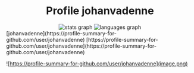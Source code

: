 
<h1 align="center">Profile johanvadenne</h1>
<div align="center">
  <img src="https://github-readme-stats.vercel.app/api?username=johanvadenne&hide_title=false&hide_rank=false&show_icons=true&include_all_commits=true&count_private=true&disable_animations=false&theme=dracula&locale=en&hide_border=false" height="150" alt="stats graph"  />
  <img src="https://github-readme-stats.vercel.app/api/top-langs?username=johanvadenne&locale=en&hide_title=false&layout=compact&card_width=320&langs_count=5&theme=dracula&hide_border=false" height="150" alt="languages graph"  />
</div>
[johanvadenne](https://profile-summary-for-github.com/user/johanvadenne)
[https://profile-summary-for-github.com/user/johanvadenne](https://profile-summary-for-github.com/user/johanvadenne)

![https://profile-summary-for-github.com/user/johanvadenne](image.png)
